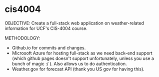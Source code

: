 # cis4004

OBJECTIVE:
Create a full-stack web application on weather-related information for UCF's CIS-4004 course.

METHODOLOGY:
- Github.io for commits and changes.
- Microsoft Azure for hosting full-stack as we need back-end support (which github pages doesn't support unfortunately, unless you use a bunch of magic :/ ). Also allows us to do authentication.
- Weather.gov for forecast API (thank you US gov for having this).

